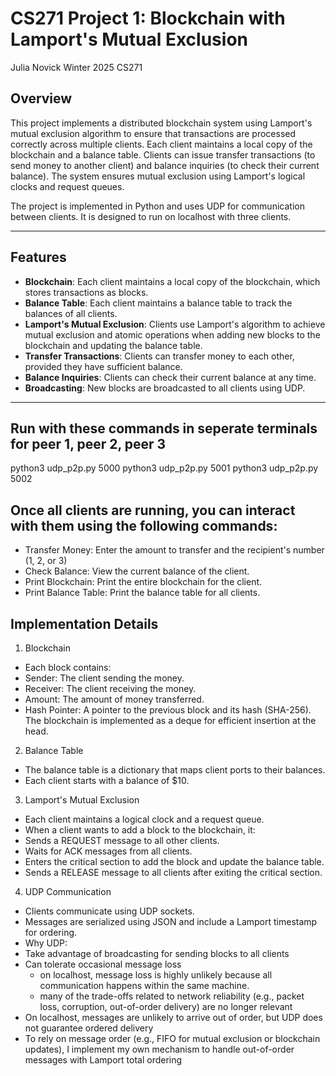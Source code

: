 # CS271 Project 1: Blockchain with Lamport's Mutual Exclusion
Julia Novick
Winter 2025 CS271

## Overview
This project implements a distributed blockchain system using Lamport's mutual exclusion algorithm to ensure that transactions are processed correctly across multiple clients. 
Each client maintains a local copy of the blockchain and a balance table. Clients can issue transfer transactions (to send money to another client) and balance inquiries (to check their current balance). 
The system ensures mutual exclusion using Lamport's logical clocks and request queues.

The project is implemented in Python and uses UDP for communication between clients. It is designed to run on localhost with three clients.

---

## Features
- **Blockchain**: Each client maintains a local copy of the blockchain, which stores transactions as blocks.
- **Balance Table**: Each client maintains a balance table to track the balances of all clients.
- **Lamport's Mutual Exclusion**: Clients use Lamport's algorithm to achieve mutual exclusion and atomic operations when adding new blocks to the blockchain and updating the balance table.
- **Transfer Transactions**: Clients can transfer money to each other, provided they have sufficient balance.
- **Balance Inquiries**: Clients can check their current balance at any time.
- **Broadcasting**: New blocks are broadcasted to all clients using UDP.

---
 ## Run with these commands in seperate terminals for peer 1, peer 2, peer 3
 python3 udp_p2p.py 5000
 python3 udp_p2p.py 5001
 python3 udp_p2p.py 5002

## Once all clients are running, you can interact with them using the following commands:
- Transfer Money: Enter the amount to transfer and the recipient's number (1, 2, or 3)
- Check Balance: View the current balance of the client.
- Print Blockchain: Print the entire blockchain for the client.
- Print Balance Table: Print the balance table for all clients.

## Implementation Details
1. Blockchain
- Each block contains:
- Sender: The client sending the money.
- Receiver: The client receiving the money.
- Amount: The amount of money transferred.
- Hash Pointer: A pointer to the previous block and its hash (SHA-256).
The blockchain is implemented as a deque for efficient insertion at the head.

2. Balance Table
- The balance table is a dictionary that maps client ports to their balances.
- Each client starts with a balance of $10.

3. Lamport's Mutual Exclusion
- Each client maintains a logical clock and a request queue.
- When a client wants to add a block to the blockchain, it:
- Sends a REQUEST message to all other clients.
- Waits for ACK messages from all clients.
- Enters the critical section to add the block and update the balance table.
- Sends a RELEASE message to all clients after exiting the critical section.

4. UDP Communication
- Clients communicate using UDP sockets.
- Messages are serialized using JSON and include a Lamport timestamp for ordering.
- Why UDP:
- Take advantage of broadcasting for sending blocks to all clients
- Can tolerate occasional message loss
  - on localhost, message loss is highly unlikely because all communication happens within the same machine.
  - many of the trade-offs related to network reliability (e.g., packet loss, corruption, out-of-order delivery) are no longer relevant
- On localhost, messages are unlikely to arrive out of order, but UDP does not guarantee ordered delivery 
- To rely on message order (e.g., FIFO for mutual exclusion or blockchain updates), I implement my own mechanism to handle out-of-order messages with Lamport total ordering
